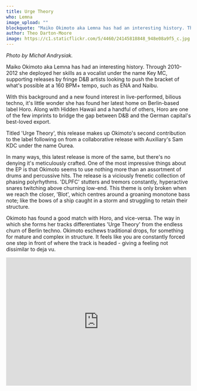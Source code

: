 ```yaml
---
title: Urge Theory
who: Lemna
image_upload: ""
blockquote: "Maiko Okimoto aka Lemna has had an interesting history. Through 2010-2012 she deployed her skills as a vocalist under the name Key MC, supporting releases by fringe D&B artists looking to push the bracket of what's possible at a 160 BPM+ tempo, such as ENA and Naibu."
author: Theo Darton-Moore
image: https://c1.staticflickr.com/5/4460/24145818848_948e08a9f5_c.jpg
---
```

_Photo by Michał Andrysiak._

Maiko Okimoto aka Lemna has had an interesting history. Through 2010-2012 she deployed her skills as a vocalist under the name Key MC, supporting releases by fringe D&B artists looking to push the bracket of what's possible at a 160 BPM+ tempo, such as ENA and Naibu.

With this background and a new found interest in live-performed, bilious techno, it's little wonder she has found her latest home on Berlin-based label Horo. Along with Hidden Hawaii and a handful of others, Horo are one of the few imprints to bridge the gap between D&B and the German capital's best-loved export. 

Titled 'Urge Theory', this release makes up Okimoto's second contribution to the label following on from a collaborative release with Auxiliary's Sam KDC under the name Ourea. 

In many ways, this latest release is more of the same, but there's no denying it's meticulously crafted. One of the most impressive things about the EP is that Okimoto seems to use nothing more than an assortment of drums and percussive hits. The release is a viciously frenetic collection of phasing polyrhythms. 'DLPFC' stutters and tremors constantly, hyperactive snares twitching above churning low-end. This theme is only broken when we reach the closer, 'Blot', which centres around a groaning monotone bass note; like the bows of a ship caught in a storm and struggling to retain their structure. 

Okimoto has found a good match with Horo, and vice-versa. The way in which she forms her tracks differentiates 'Urge Theory' from the endless churn of Berlin techno. Okimoto eschews traditional drops, for something for mature and complex in structure. It feels like you are constantly forced one step in front of where the track is headed - giving a feeling not dissimilar to deja vu. 

<iframe width="100%" height="350" scrolling="no" frameborder="no" src="https://w.soundcloud.com/player/?url=https%3A//api.soundcloud.com/playlists/361183942&color=%23ff5500&auto_play=false&hide_related=false&show_comments=true&show_user=true&show_reposts=false&show_teaser=true"></iframe>
